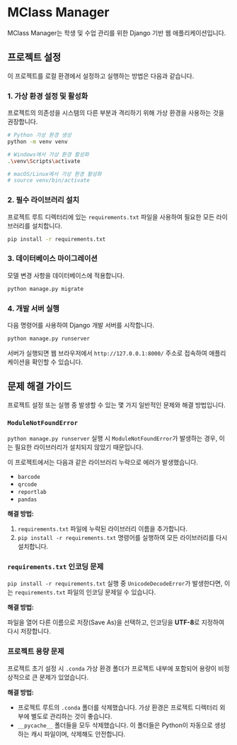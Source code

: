 # MClass Manager

MClass Manager는 학생 및 수업 관리를 위한 Django 기반 웹 애플리케이션입니다.

## 프로젝트 설정

이 프로젝트를 로컬 환경에서 설정하고 실행하는 방법은 다음과 같습니다.

### 1. 가상 환경 설정 및 활성화

프로젝트의 의존성을 시스템의 다른 부분과 격리하기 위해 가상 환경을 사용하는 것을 권장합니다.

```bash
# Python 가상 환경 생성
python -m venv venv

# Windows에서 가상 환경 활성화
.\venv\Scripts\activate

# macOS/Linux에서 가상 환경 활성화
# source venv/bin/activate
```

### 2. 필수 라이브러리 설치

프로젝트 루트 디렉터리에 있는 `requirements.txt` 파일을 사용하여 필요한 모든 라이브러리를 설치합니다.

```bash
pip install -r requirements.txt
```

### 3. 데이터베이스 마이그레이션

모델 변경 사항을 데이터베이스에 적용합니다.

```bash
python manage.py migrate
```

### 4. 개발 서버 실행

다음 명령어를 사용하여 Django 개발 서버를 시작합니다.

```bash
python manage.py runserver
```

서버가 실행되면 웹 브라우저에서 `http://127.0.0.1:8000/` 주소로 접속하여 애플리케이션을 확인할 수 있습니다.

## 문제 해결 가이드

프로젝트 설정 또는 실행 중 발생할 수 있는 몇 가지 일반적인 문제와 해결 방법입니다.

### `ModuleNotFoundError`

`python manage.py runserver` 실행 시 `ModuleNotFoundError`가 발생하는 경우, 이는 필요한 라이브러리가 설치되지 않았기 때문입니다.

이 프로젝트에서는 다음과 같은 라이브러리 누락으로 에러가 발생했습니다.

*   `barcode`
*   `qrcode`
*   `reportlab`
*   `pandas`

**해결 방법:**

1.  `requirements.txt` 파일에 누락된 라이브러리 이름을 추가합니다.
2.  `pip install -r requirements.txt` 명령어를 실행하여 모든 라이브러리를 다시 설치합니다.

### `requirements.txt` 인코딩 문제

`pip install -r requirements.txt` 실행 중 `UnicodeDecodeError`가 발생한다면, 이는 `requirements.txt` 파일의 인코딩 문제일 수 있습니다.

**해결 방법:**

파일을 열어 다른 이름으로 저장(Save As)을 선택하고, 인코딩을 **UTF-8**로 지정하여 다시 저장합니다.

### 프로젝트 용량 문제

프로젝트 초기 설정 시 `.conda` 가상 환경 폴더가 프로젝트 내부에 포함되어 용량이 비정상적으로 큰 문제가 있었습니다.

**해결 방법:**

*   프로젝트 루트의 `.conda` 폴더를 삭제했습니다. 가상 환경은 프로젝트 디렉터리 외부에 별도로 관리하는 것이 좋습니다.
*   `__pycache__` 폴더들을 모두 삭제했습니다. 이 폴더들은 Python이 자동으로 생성하는 캐시 파일이며, 삭제해도 안전합니다.
